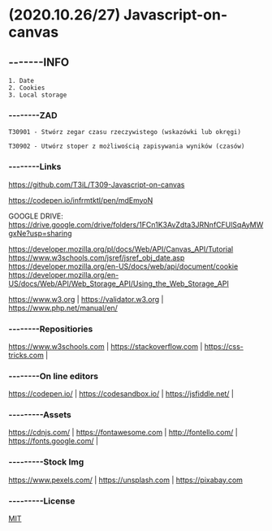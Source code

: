 # (2020.10.26/27) Javascript-on-canvas
## -------INFO
```ww
1. Date
2. Cookies
3. Local storage
```

### --------ZAD
```
T30901 - Stwórz zegar czasu rzeczywistego (wskazówki lub okręgi)

T30902 - Utwórz stoper z możliwością zapisywania wyników (czasów)
```
### --------Links
https://github.com/T3iL/T309-Javascript-on-canvas

https://codepen.io/infrmtktl/pen/mdEmyoN

GOOGLE DRIVE: https://drive.google.com/drive/folders/1FCn1K3AvZdta3JRNnfCFUlSqAyMWgxNe?usp=sharing

https://developer.mozilla.org/pl/docs/Web/API/Canvas_API/Tutorial
https://www.w3schools.com/jsref/jsref_obj_date.asp
https://developer.mozilla.org/en-US/docs/web/api/document/cookie
https://developer.mozilla.org/en-US/docs/Web/API/Web_Storage_API/Using_the_Web_Storage_API

https://www.w3.org | https://validator.w3.org | https://www.php.net/manual/en/
### --------Repositiories
https://www.w3schools.com | https://stackoverflow.com | https://css-tricks.com |
### --------On line editors
https://codepen.io/ | https://codesandbox.io/ | https://jsfiddle.net/ |
### ---------Assets
https://cdnjs.com/ | https://fontawesome.com | http://fontello.com/ | https://fonts.google.com/ |
### ---------Stock Img
https://www.pexels.com/ | https://unsplash.com | https://pixabay.com
### ---------License
[MIT](https://choosealicense.com/licenses/mit/)

